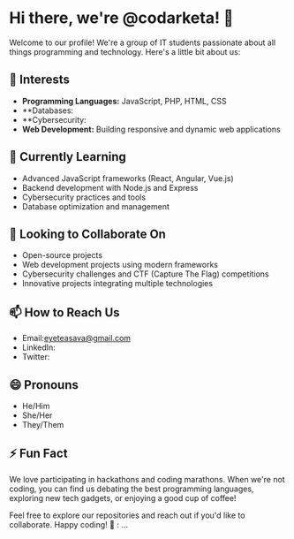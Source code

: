 # Hi there, we're @codarketa! 👋

Welcome to our profile! We're a group of IT students passionate about all things programming and technology. Here's a little bit about us:

## 👀 Interests
- **Programming Languages:** JavaScript, PHP, HTML, CSS
- **Databases:
- **Cybersecurity:
- **Web Development:** Building responsive and dynamic web applications

## 🌱 Currently Learning
- Advanced JavaScript frameworks (React, Angular, Vue.js)
- Backend development with Node.js and Express
- Cybersecurity practices and tools
- Database optimization and management

## 💞️ Looking to Collaborate On
- Open-source projects
- Web development projects using modern frameworks
- Cybersecurity challenges and CTF (Capture The Flag) competitions
- Innovative projects integrating multiple technologies

## 📫 How to Reach Us
- Email:eyeteasava@gmail.com
- LinkedIn: 
- Twitter: 

## 😄 Pronouns
- He/Him
- She/Her
- They/Them

## ⚡ Fun Fact
We love participating in hackathons and coding marathons. When we're not coding, you can find us debating the best programming languages, exploring new tech gadgets, or enjoying a good cup of coffee!

Feel free to explore our repositories and reach out if you'd like to collaborate. Happy coding! 🚀
: ...

<!---
codarketa/codarketa is a ✨ special ✨ repository because its `README.md` (this file) appears on your GitHub profile.
You can click the Preview link to take a look at your changes.
--->
